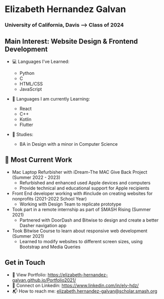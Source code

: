 
# Elizabeth Hernandez Galvan
### **University of California, Davis --> Class of 2024**

## Main Interest: Website Design & Frontend Development
- :computer: Languages I've Learned:
  - Python
  - C
  - HTML/CSS
  - JavaScript
  
- :open_file_folder: Languages I am currently Learning:
  - React
  - C++
  - Kotlin
  - Flutter
  
- :school: Studies: 
  - BA in Design with a minor in Computer Science
    
## :office: Most Current Work
  - Mac Laptop Refurbisher with iDream-The MAC Give Back Project (Summer 2022 - 2023)
    - Refurbished and enhanced used Apple devices and computers
    - Provide technical and educational support for Apple recipients
  - Front End developer working with #include on creating websites for nonprofits (2021-2022 School Year)
    - Working with Design Team to replicate prototype 
  - Took part in a remote internship as part of SMASH Rising (Summer 2021)
    - Partnered with DoorDash and Bitwise to design and create a better Dasher navigation app
  - Took Bitwise Course to learn about responsive web development (Summer 2021)
    - Learned to modify websites to different screen sizes, using Bootstrap and Media Queries

## Get in Touch
- :art: View Portfolio: https://elizabeth-hernandez-galvan.github.io/Portfolio2021/
- :busts_in_silhouette: Connect on Linkedin: https://www.linkedin.com/in/ely-hdz/
- :mailbox_with_mail: How to reach me: [elizabeth.hernandez-galvan@scholar.smash.org](elizabeth.hernandez-galvan@scholar.smash.org)
